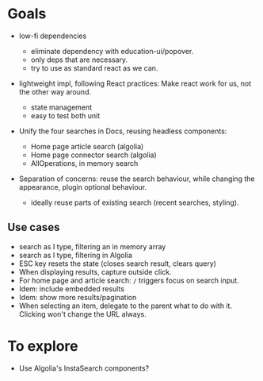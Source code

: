 # Goals
- low-fi dependencies
  - eliminate dependency with education-ui/popover.
  - only deps that are necessary.
  - try to use as standard react as we can.
- lightweight impl, following React practices: Make react work for us, not the other way around.
  - state management
  - easy to test both unit

- Unify the four searches in Docs, reusing headless components:
  - Home page article search (algolia)
  - Home page connector search (algolia)
  - AllOperations, in memory search
- Separation of concerns: reuse the search behaviour, while changing
the appearance, plugin optional behaviour.
  - ideally reuse parts of existing search (recent searches, styling).  

## Use cases
- search as I type, filtering an in memory array
- search as I type, filtering in Algolia
- ESC key resets the state (closes search result, clears query)
- When displaying results, capture outside click.
- For home page and article search: `/` triggers focus on search input.
- Idem: include embedded results
- Idem: show more results/pagination
- When selecting an item, delegate to the parent what to do with it. 
  Clicking won't change the URL always.
# To explore
- Use Algolia's InstaSearch components?
